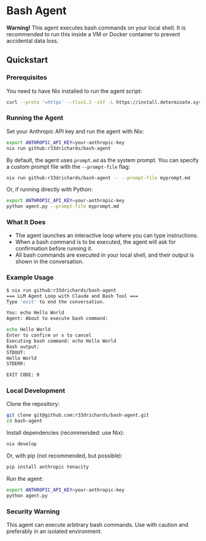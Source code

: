 # Bash Agent

**Warning!** This agent executes bash commands on your local shell. It is recommended to run this inside a VM or Docker container to prevent accidental data loss.

## Quickstart

### Prerequisites

You need to have Nix installed to run the agent script:

```sh
curl --proto '=https' --tlsv1.2 -sSf -L https://install.determinate.systems/nix | sh -s -- install
```

### Running the Agent

Set your Anthropic API key and run the agent with Nix:

```sh
export ANTHROPIC_API_KEY=your-anthropic-key
nix run github:r33drichards/bash-agent
```

By default, the agent uses `prompt.md` as the system prompt. You can specify a custom prompt file with the `--prompt-file` flag:

```sh
nix run github:r33drichards/bash-agent -- --prompt-file myprompt.md
```

Or, if running directly with Python:

```sh
export ANTHROPIC_API_KEY=your-anthropic-key
python agent.py --prompt-file myprompt.md
```

### What It Does

- The agent launches an interactive loop where you can type instructions.
- When a bash command is to be executed, the agent will ask for confirmation before running it.
- All bash commands are executed in your local shell, and their output is shown in the conversation.

### Example Usage

```sh
$ nix run github:r33drichards/bash-agent
=== LLM Agent Loop with Claude and Bash Tool ===
Type 'exit' to end the conversation.

You: echo Hello World
Agent: About to execute bash command:

echo Hello World
Enter to confirm or x to cancel
Executing bash command: echo Hello World
Bash output:
STDOUT:
Hello World
STDERR:

EXIT CODE: 0
```

### Local Development

Clone the repository:

```sh
git clone git@github.com:r33drichards/bash-agent.git
cd bash-agent
```

Install dependencies (recommended: use Nix):

```sh
nix develop
```

Or, with pip (not recommended, but possible):

```sh
pip install anthropic tenacity
```

Run the agent:

```sh
export ANTHROPIC_API_KEY=your-anthropic-key
python agent.py
```

### Security Warning

This agent can execute arbitrary bash commands. Use with caution and preferably in an isolated environment.
